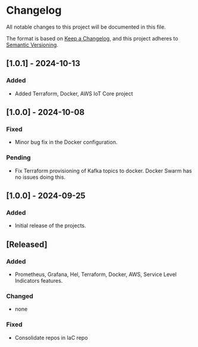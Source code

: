 # Changelog

All notable changes to this project will be documented in this file.

The format is based on [Keep a Changelog](https://keepachangelog.com/en/1.0.0/), and this project adheres to [Semantic Versioning](https://semver.org/spec/v2.0.0.html).

## [1.0.1] - 2024-10-13
### Added
- Added Terraform, Docker, AWS IoT Core project

## [1.0.0] - 2024-10-08
### Fixed
- Minor bug fix in the Docker configuration.

### Pending
- Fix Terraform provisioning of Kafka topics to docker. Docker Swarm has no issues doing this.

## [1.0.0] - 2024-09-25
### Added
- Initial release of the projects.

## [Released]
### Added
- Prometheus, Grafana, Hel, Terraform, Docker, AWS, Service Level Indicators features.

### Changed
- none

### Fixed
- Consolidate repos in IaC repo

